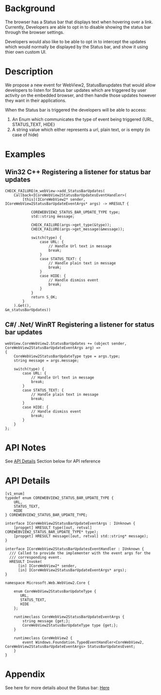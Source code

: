<!-- USAGE
  * Fill in each of the sections (like Background) below
  * Wrap code with `single line of code` or ```code block```
  * Before submitting, delete all <!-- TEMPLATE marked comments in this file,
    and the following quote banner:
-->
# Background
The browser has a Status bar that displays text when hovering over a link. Currently, 
Developers are able to opt in to disable showing the status bar through the browser 
settings.

Developers would also like to be able to opt in to intercept the updates which would 
normally be displayed by the Status bar, and show it using thier own custom UI. 
# Description
We propose a new event for WebView2, StatusBarupdates that would allow developers to 
listen for Status bar updates which are triggered by user activity on the embedded 
browser, and then handle those updates however they want in their applications.

When the Status bar is triggered the developers will be able to access: 

1) An Enum which communicates the type of event being triggered {URL, STATUS_TEXT, HIDE}
2) A string value which either represents a url, plain text, or is empty (in case of hide)


# Examples
## Win32 C++ Registering a listener for status bar updates
```
CHECK_FAILURE(m_webView->add_StatusBarUpdates(
    Callback<ICoreWebView2StatusBarUpdatesEventHandler>(
        [this](ICoreWebView2* sender, ICoreWebView2StatusBarUpdateEventArgs* args) -> HRESULT {

            COREWEBVIEW2_STATUS_BAR_UPDATE_TYPE type;
            std::string message;

            CHECK_FAILURE(args->get_type(&type));
            CHECK_FAILURE(args->get_message(&message));
            
            switch(type) {
                case URL: {
                    // Handle Url text in message
                    break;
                }
                case STATUS_TEXT: {
                    // Handle plain text in message
                    break;
                }
                case HIDE: {
                    // Handle dismiss event
                    break;
                }
            }
            return S_OK;
        }
    ).Get(),
&m_statusBarUpdates))
```
## C#/ .Net/ WinRT Registering a listener for status bar updates
```
webView.CoreWebView2.StatusBarUpdates += (object sender, CoreWebView2StatusBarUpdateEventArgs arg) =>
{
    CoreWebView2StatusBarUpdateType type = args.type;
    string message = args.message;

    switch(type) {
        case URL: {
            // Handle Url text in message
            break;
        }
        case STATUS_TEXT: {
            // Handle plain text in message
            break;
        }
        case HIDE: {
            // Handle dismiss event
            break;
        }
    }
};
```
# API Notes
See [API Details](#api-details) Section below for API reference


# API Details
```
[v1_enum]
typedef enum COREWEBVIEW2_STATUS_BAR_UPDATE_TYPE {
    URL,
    STATUS_TEXT,
    HIDE
} COREWEBVIEW2_STATUS_BAR_UPDATE_TYPE;

interface ICoreWebView2StatusBarUpdateEventArgs : IUnknown {
    [propget] HRESULT type([out, retval] COREWEBVIEW2_STATUS_BAR_UPDATE_TYPE* type);
    [propget] HRESULT message([out, retval] std::string* message);
}
   
interface ICoreWebView2StatusBarUpdatesEventHandler : IUnknown {
  /// Called to provide the implementer with the event args for the
  /// corresponding event.
  HRESULT Invoke(
      [in] ICoreWebView2* sender,
      [in] ICoreWebView2StatusBarUpdateEventArgs* args);
}
```

```
namespace Microsoft.Web.WebView2.Core {

    enum CoreWebView2StatusBarUpdateType {
       URL,
       STATUS_TEXT,
       HIDE
    };

    runtimeclass CoreWebView2StatusBarUpdateEventArgs {
        string message {get;};
        CoreWebView2StatusBarUpdateType type {get;};
    }

    runtimeclass CoreWebView2 {
        event Windows.Foundation.TypedEventHandler<CoreWebView2, CoreWebView2StatusBarUpdateEventArgs> StatusBarUpdatesEvent;
    }
}
```


# Appendix
<!-- TEMPLATE
    Anything else that you want to write down for posterity, but
    that isn't necessary to understand the purpose and usage of the API.
    For example, implementation details or links to other resources.
-->
See here for more details about the Status bar: <a href="https://www.computerhope.com/jargon/s/statusbar.htm">Here</a>